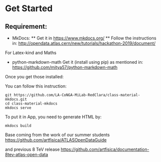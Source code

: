 # Get Started

## Requirement:
* MkDocs:
** Get it in https://www.mkdocs.org/
** Follow the instructions in: 
http://opendata.atlas.cern/new/tutorials/hackathon-2019/document/

For Latex-kind and Maths
* python-markdown-math
Get it (install using pip) as mentioned in: https://github.com/mitya57/python-markdown-math

Once you get those installed:

You can follow this instruction:
``` shell
git https://github.com/LA-CoNGA-MiLab-RedClara/class-material-mkdocs.git
cd class-material-mkdocs 
mkdocs serve
```

To put it in App, you need to generate HTML by:
```
mkdocs build
```


Base coming from the work of our summer students
https://github.com/artfisica/ATLASOpenDataGuide

and previous 8 TeV release
https://github.com/artfisica/documentation-8tev-atlas-open-data

